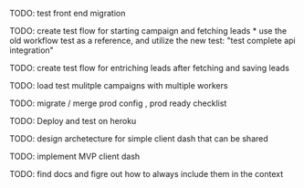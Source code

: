 

TODO: test  front end migration

TODO: create test flow for starting campaign and fetching leads
    * use the old workflow test as a reference, and utilize the new test: "test complete api integration"

TODO: create test flow for entriching leads after fetching and saving leads 

TODO: load test mulitple campaigns with multiple workers

TODO: migrate / merge prod config , prod ready checklist

TODO: Deploy and test on heroku

TODO: design archetecture for simple client dash that can be shared

TODO: implement MVP client dash

TODO: find docs and figre out how to always include them in the context